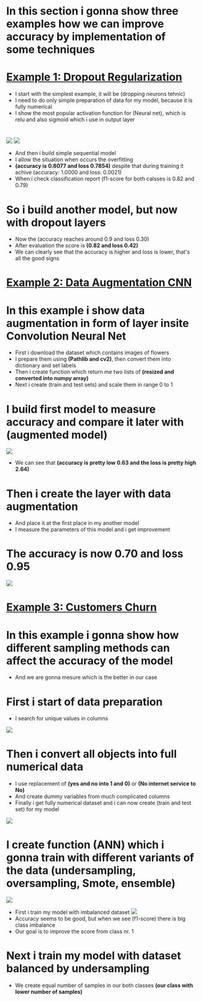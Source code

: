 # In this section i gonna show three examples how we can improve accuracy by implementation of some techniques
# [Example 1: Dropout Regularization](https://github.com/JakubTabor/Data_augmentation_imbalance_data/blob/main/Dropout_Regularization.ipynb)
* I start with the simplest example, it will be (dropping neurons tehnic)
* I need to do only simple preparation of data for my model, because it is fully numerical
* I show the most popular activation function for (Neural net), which is relu and also sigmoid which i use in output layer
#
![](https://github.com/JakubTabor/Data_augmentation_imbalance_data/blob/main/Images/Relu.png)
![](https://github.com/JakubTabor/Data_augmentation_imbalance_data/blob/main/Images/Sigmoid.png)
* And then i build simple sequential model
* I allow the situation when occurs the overfitting
* **(accuracy is 0.8077 and loss 0.7854)** despite that during training it achive (accuracy: 1.0000 and loss: 0.0021)
* When i check classification report (f1-score for both calsses is 0.82 and 0.79)
# So i build another model, but now with dropout layers
* Now the (accuracy reaches around 0.9 and loss 0.30)
* After evaluation the score is **(0.82 and loss 0.42)**
* We can clearly see that the accuracy is higher and loss is lower, that's all the good signs

# [Example 2: Data Augmentation CNN](https://github.com/JakubTabor/Data_augmentation_imbalance_data/blob/main/Data_Augmentation_Overfitting__CNN.ipynb)
# In this example i show data augmentation in form of layer insite Convolution Neural Net
* First i download the dataset which contains images of flowers
* I prepare them using **(Pathlib and cv2)**, then convert them into dictionary and set labels
* Then i create function which return me two lists of **(resized and converted into numpy array)**
* Next i create (train and test sets) and scale them in range 0 to 1

# I build first model to measure accuracy and compare it later with (augmented model)
![](https://github.com/JakubTabor/Data_augmentation_imbalance_data/blob/main/Images/Model_before_augmentation.png)
* We can see that **(accuracy is pretty low 0.63 and the loss is pretty high 2.64)**

# Then i create the layer with data augmentation
* And place it at the first place in my another model
* I measure the parameters of this model and i get improvement
# The accuracy is now 0.70 and loss 0.95
![](https://github.com/JakubTabor/Data_augmentation_imbalance_data/blob/main/Images/Model_after_augmentation.png)

# [Example 3: Customers Churn](https://github.com/JakubTabor/Data_augmentation_imbalance_data/blob/main/imbalanced_dataset_customers_churn.ipynb)
# In this example i gonna show how different sampling methods can affect the accuracy of the model
* And we are gonna mesure which is the better in our case
# First i start of data preparation
* I search for unique values in columns 

![](https://github.com/JakubTabor/Data_augmentation_imbalance_data/blob/main/Images/unique_values_function.png)

 # Then i convert all objects into full numerical data 
 * I use replacement of **(yes and no into 1 and 0)** or **(No internet service to No)**
 * And create dummy variables from much complicated columns
 * Finally i get fully numerical dataset and i can now create (train and test set) for my model

![](https://github.com/JakubTabor/Data_augmentation_imbalance_data/blob/main/Images/data_types_numerical.png)

# I create function (ANN) which i gonna train with different variants of the data (undersampling, oversampling, Smote, ensemble)

![](https://github.com/JakubTabor/Data_augmentation_imbalance_data/blob/main/Images/ANN_model_function.png)
* First i train my model with imbalanced dataset
 ![](https://github.com/JakubTabor/Data_augmentation_imbalance_data/blob/main/Images/report_class_imbalance.png)
* Accuracy seems to be good, but when we see (f1-score) there is big class imbalance
* Our goal is to improve the score from class nr. 1

# Next i train my model with dataset balanced by undersampling
* We create equal number of samples in our both classes **(our class with lower number of samples)**
